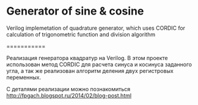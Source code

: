 Generator of sine & cosine
===========

Verilog implemetation of quadrature generator, which uses CORDIC for calculation of trigonometric function and division algorithm

===========

Реализация генератора квадратур на Verilog. В этом проекте использован метод CORDIC для расчета синуса и косинуса заданного угла, а так же реализован алгоритм деления двух регистровых переменных. 

С деталями реализации можно познакомиться http://fpgach.blogspot.ru/2014/02/blog-post.html
